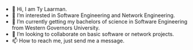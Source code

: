 - 👋 Hi, I am Ty Laarman.
- 👀 I’m interested in Software Engineering and Network Engineering.
- 🌱 I’m currently getting my bachelors of science in Software Engineering from Western Governors University.
- 💞️ I’m looking to collaborate on basic software or network projects.
- 📫 How to reach me, just send me a message.

<!---
LaarmanTy/LaarmanTy is a ✨ special ✨ repository because its `README.md` (this file) appears on your GitHub profile.
You can click the Preview link to take a look at your changes.
--->
